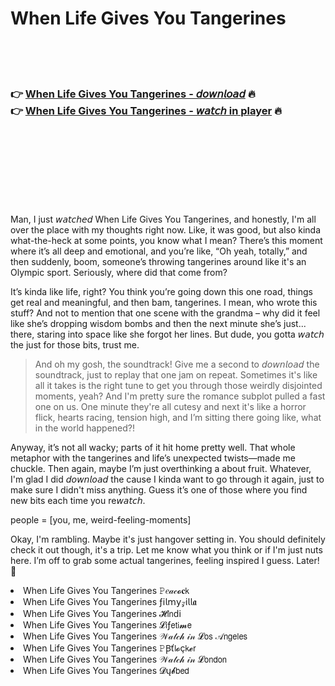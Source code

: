 <h1>When Life Gives You Tangerines</h1>

<br><br><br>

<h3>👉 <a href="https://Samuels-lgettehmandling1986.github.io/tynvslaaop/">When Life Gives You Tangerines - 𝘥𝘰𝘸𝘯𝘭𝘰𝘢𝘥</a> 🔥<br>
👉 <a href="https://Samuels-lgettehmandling1986.github.io/tynvslaaop/">When Life Gives You Tangerines - 𝘸𝘢𝘵𝘤𝘩 in player</a> 🔥
</h3>



<br><br><br><br><br><br><br>


Man, I just 𝘸𝘢𝘵𝘤𝘩𝘦𝘥 When Life Gives You Tangerines, and honestly, I'm all over the place with my thoughts right now. Like, it was good, but also kinda what-the-heck at some points, you know what I mean? There’s this moment where it’s all deep and emotional, and you’re like, “Oh yeah, totally,” and then suddenly, boom, someone’s throwing tangerines around like it's an Olympic sport. Seriously, where did that come from?

It’s kinda like life, right? You think you’re going down this one road, things get real and meaningful, and then bam, tangerines. I mean, who wrote this stuff? And not to mention that one scene with the grandma – why did it feel like she’s dropping wisdom bombs and then the next minute she’s just... there, staring into space like she forgot her lines. But dude, you gotta 𝘸𝘢𝘵𝘤𝘩 the   just for those bits, trust me.

> And oh my gosh, the soundtrack! Give me a second to 𝘥𝘰𝘸𝘯𝘭𝘰𝘢𝘥 the   soundtrack, just to replay that one jam on repeat. Sometimes it's like all it takes is the right tune to get you through those weirdly disjointed moments, yeah? And I'm pretty sure the romance subplot pulled a fast one on us. One minute they're all cutesy and next it's like a horror flick, hearts racing, tension high, and I’m sitting there going like, what in the world happened?!

Anyway, it’s not all wacky; parts of it hit home pretty well. That whole metaphor with the tangerines and life’s unexpected twists—made me chuckle. Then again, maybe I’m just overthinking a   about fruit. Whatever, I'm glad I did 𝘥𝘰𝘸𝘯𝘭𝘰𝘢𝘥 the   cause I kinda want to go through it again, just to make sure I didn't miss anything. Guess it’s one of those where you find new bits each time you re𝘸𝘢𝘵𝘤𝘩.

people = [you, me, weird-feeling-moments]

Okay, I'm rambling. Maybe it's just   hangover setting in. You should definitely check it out though, it's a trip. Let me know what you think or if I'm just nuts here. I’m off to grab some actual tangerines, feeling inspired I guess. Later! 🍊

<li>When Life Gives You Tangerines 𝙿𝑒𝒶𝒸𝓸𝐜𝗄</li>
<li>When Life Gives You Tangerines ƒ𝗂𝗅𝗆𝗒𝓏𝗂𝗅𝗅𝖆</li>
<li>When Life Gives You Tangerines 𝓗𝗂𝗇ԁ𝗂</li>
<li>When Life Gives You Tangerines 𝓛𝗂ƒ𝖾𝗍𝗂𝓶𝖾</li>
<li>When Life Gives You Tangerines 𝒲𝒶𝓉𝒸𝒽 𝒾𝓃 𝓛𝗈𝗌 𝒜𝗇𝗀𝖾𝗅𝖾𝗌</li>
<li>When Life Gives You Tangerines 𝙿Ꞵť𝗅𝓸ç𝗄𝓮𝗋</li>
<li>When Life Gives You Tangerines 𝒲𝒶𝓉𝒸𝒽 𝒾𝓃 𝓛𝗈𝗇𝖽𝗈𝗇</li>
<li>When Life Gives You Tangerines 𝓓ų𝓫𝖻𝖾𝖽</li>
